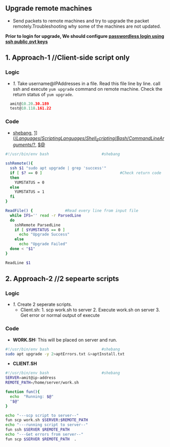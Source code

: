 ## Upgrade remote machines 
- Send packets to remote machines and try to upgrade the packet remotely.Troubleshooting why some of the machines are not updated.


**Prior to login for upgrade, We should configure [passwordless login using ssh public,pvt keys](/Operating_Systems/Linux/Administration/RemoteLogin/PasswordLess_Login.md)**

## 1. Approach-1  //Client-side script only
### Logic
  - *1.* Take username@IPAddresses in a file. Read this file line by line. call ssh and execute `yum upgrade` command on remote machine. Check the return status of `yum upgrade`.
```c
  amit@10.20.30.189
  test@10.118.161.22
```
### Code
  - [shebang](/Languages/ScriptingLanguages/Shell_Scripting/Bash/README.md), [$1](/Languages/ScriptingLanguages/Shell_Scripting/Bash/CommandLineArguments/%24.md), [$?](/Languages/ScriptingLanguages/Shell_Scripting/Bash/Exit_Status.md), [$@](/Languages/ScriptingLanguages/Shell_Scripting/Bash/CommandLineArguments/%24%40.md)
```bash
#!/usr/bin/env bash                       #shebang

sshRemote(){
  ssh $1 "sudo apt upgrade | grep 'success'"
  if [ $? == 0 ]                                  #Check return code
  then
    YUMSTATUS = 0
  else
    YUMSTATUS = 1
  fi
}

ReadFile() {              #Read every line from input file
  while IFS='' read -r ParsedLine
  do
    sshRemote ParsedLine
    if [ $YUMSTATUS == 0 ]
      echo "Upgrade Success"
    else
      echo "Upgrade Failed"
  done < "$1"
}

ReadLine $1
```

## 2. Approach-2    //2 sepearte scripts
### Logic
  - *1.* Create 2 seperate scripts. 
    - Client.sh: 1. scp work.sh to server   2. Execute work.sh on server    3. Get error or normal output of execute
### Code
  - **WORK.SH:** This will be placed on server and run.
```bash
#!/usr/bin/env bash                       #shebang
sudo apt upgrade -y 2>aptErrors.txt &>aptInstall.txt
```
  - **CLIENT.SH**
```bash
#!/usr/bin/env bash                       #shebang
SERVER=amit@ip-address
REMOTE_PATH=/home/server/work.sh

function fun(){
  echo  "Running: $@"
  "$@"
}

echo "---scp script to server--"
fun scp work.sh $SERVER:$REMOTE_PATH
echo "---running script to server--"
fun ssh $SERVER $REMOTE_PATH
echo "---Get errors from server--"
fun scp $SERVER $REMOTE_PATH  .

```
